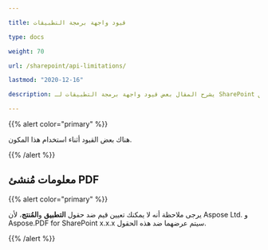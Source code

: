 ```yaml
---

title: قيود واجهة برمجة التطبيقات

type: docs

weight: 70

url: /sharepoint/api-limitations/

lastmod: "2020-12-16"

description: يشرح المقال بعض قيود واجهة برمجة التطبيقات لـ SharePoint بتنسيق PDF.

---
```




{{% alert color="primary" %}}



هناك بعض القيود أثناء استخدام هذا المكون.



{{% /alert %}}

## معلومات مُنشئ PDF



{{% alert color="primary" %}}



يرجى ملاحظة أنه لا يمكنك تعيين قيم ضد حقول **التطبيق** و**المُنتج**، لأن Aspose Ltd. و Aspose.PDF for SharePoint x.x.x سيتم عرضهما ضد هذه الحقول.





{{% /alert %}}
